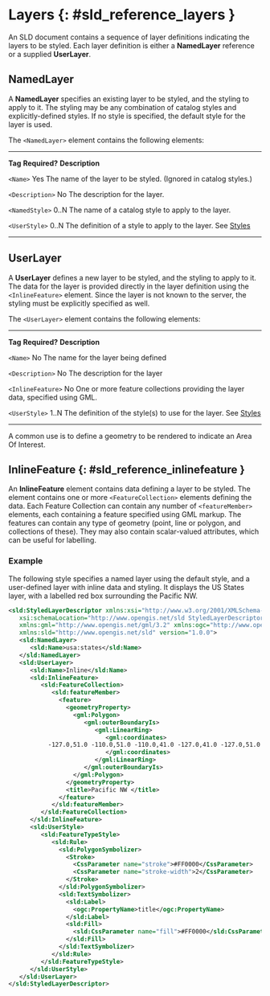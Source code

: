 # Layers {: #sld_reference_layers }

An SLD document contains a sequence of layer definitions indicating the layers to be styled. Each layer definition is either a **NamedLayer** reference or a supplied **UserLayer**.

## NamedLayer

A **NamedLayer** specifies an existing layer to be styled, and the styling to apply to it. The styling may be any combination of catalog styles and explicitly-defined styles. If no style is specified, the default style for the layer is used.

The `<NamedLayer>` element contains the following elements:

  ----------------- --------------- ---------------------------------------------------------------------------
  **Tag**           **Required?**   **Description**

  `<Name>`          Yes             The name of the layer to be styled. (Ignored in catalog styles.)

  `<Description>`   No              The description for the layer.

  `<NamedStyle>`    0..N            The name of a catalog style to apply to the layer.

  `<UserStyle>`     0..N            The definition of a style to apply to the layer. See [Styles](styles.md)
  ----------------- --------------- ---------------------------------------------------------------------------

## UserLayer

A **UserLayer** defines a new layer to be styled, and the styling to apply to it. The data for the layer is provided directly in the layer definition using the `<InlineFeature>` element. Since the layer is not known to the server, the styling must be explicitly specified as well.

The `<UserLayer>` element contains the following elements:

  ------------------- --------------- --------------------------------------------------------------------------------
  **Tag**             **Required?**   **Description**

  `<Name>`            No              The name for the layer being defined

  `<Description>`     No              The description for the layer

  `<InlineFeature>`   No              One or more feature collections providing the layer data, specified using GML.

  `<UserStyle>`       1..N            The definition of the style(s) to use for the layer. See [Styles](styles.md)
  ------------------- --------------- --------------------------------------------------------------------------------

A common use is to define a geometry to be rendered to indicate an Area Of Interest.

## InlineFeature {: #sld_reference_inlinefeature }

An **InlineFeature** element contains data defining a layer to be styled. The element contains one or more `<FeatureCollection>` elements defining the data. Each Feature Collection can contain any number of `<featureMember>` elements, each containing a feature specified using GML markup. The features can contain any type of geometry (point, line or polygon, and collections of these). They may also contain scalar-valued attributes, which can be useful for labelling.

### Example

The following style specifies a named layer using the default style, and a user-defined layer with inline data and styling. It displays the US States layer, with a labelled red box surrounding the Pacific NW.

``` xml
<sld:StyledLayerDescriptor xmlns:xsi="http://www.w3.org/2001/XMLSchema-instance"
   xsi:schemaLocation="http://www.opengis.net/sld StyledLayerDescriptor.xsd"
   xmlns:gml="http://www.opengis.net/gml/3.2" xmlns:ogc="http://www.opengis.net/ogc"
   xmlns:sld="http://www.opengis.net/sld" version="1.0.0">
   <sld:NamedLayer>
      <sld:Name>usa:states</sld:Name>
   </sld:NamedLayer>
   <sld:UserLayer>
      <sld:Name>Inline</sld:Name>
      <sld:InlineFeature>
         <sld:FeatureCollection>
            <sld:featureMember>
              <feature>
                <geometryProperty>
                  <gml:Polygon>
                     <gml:outerBoundaryIs>
                        <gml:LinearRing>
                           <gml:coordinates>
           -127.0,51.0 -110.0,51.0 -110.0,41.0 -127.0,41.0 -127.0,51.0   
                           </gml:coordinates>
                        </gml:LinearRing>
                     </gml:outerBoundaryIs>
                  </gml:Polygon>
                </geometryProperty>
                <title>Pacific NW </title>
              </feature>
            </sld:featureMember>
         </sld:FeatureCollection>
      </sld:InlineFeature>
      <sld:UserStyle>
         <sld:FeatureTypeStyle>
            <sld:Rule>
              <sld:PolygonSymbolizer>
                <Stroke>
                  <CssParameter name="stroke">#FF0000</CssParameter>
                  <CssParameter name="stroke-width">2</CssParameter>
                </Stroke>
              </sld:PolygonSymbolizer>
              <sld:TextSymbolizer>
                <sld:Label>
                  <ogc:PropertyName>title</ogc:PropertyName>
                </sld:Label>
                <sld:Fill>
                  <sld:CssParameter name="fill">#FF0000</sld:CssParameter>
                </sld:Fill>
              </sld:TextSymbolizer>
            </sld:Rule>
         </sld:FeatureTypeStyle>
      </sld:UserStyle>
   </sld:UserLayer>
</sld:StyledLayerDescriptor>
```
